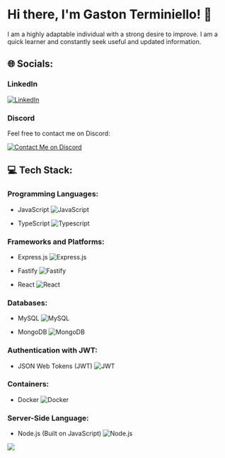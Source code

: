 # Hi there, I'm Gaston Terminiello! 👋

I am a highly adaptable individual with a strong desire to improve. I am a quick learner and constantly seek useful and updated information.

## 🌐 Socials:

### LinkedIn
[![LinkedIn](https://img.shields.io/badge/LinkedIn-%230077B5.svg?logo=linkedin&logoColor=white)](https://linkedin.com/in/gaston-terminiello) 

### Discord
Feel free to contact me on Discord:

[![Contact Me on Discord](https://img.shields.io/badge/Contact%20Me%20on%20Discord-%237289DA?style=for-the-badge&logo=discord&logoColor=white)](https://discord.gg/8RHtTj5V)

## 💻 Tech Stack:

### Programming Languages:

- JavaScript
  ![JavaScript](https://img.shields.io/badge/javascript-%23323330.svg?style=for-the-badge&logo=javascript&logoColor=%23F7DF1E)

- TypeScript
  ![Typescript](https://img.shields.io/badge/TYPESCRIPT-99ccff?style=for-the-badge&logo=typescript)

### Frameworks and Platforms:

- Express.js
  ![Express.js](https://img.shields.io/badge/express.js-%23404d59.svg?style=for-the-badge&logo=express&logoColor=%2361DAFB)

- Fastify
  ![Fastify](https://img.shields.io/badge/Fastify-ca4d30?style=for-the-badge&logo=fastify)

- React
  ![React](https://img.shields.io/badge/react-%2320232a.svg?style=for-the-badge&logo=react&logoColor=%2361DAFB)

### Databases:

- MySQL
  ![MySQL](https://img.shields.io/badge/mysql-%2300f.svg?style=for-the-badge&logo=mysql&logoColor=white)

- MongoDB
  ![MongoDB](https://img.shields.io/badge/MongoDB-grey?style=for-the-badge&logo=mongodb)

### Authentication with JWT:

- JSON Web Tokens (JWT)
  ![JWT](https://img.shields.io/badge/JSON%20Web%20Tokens-JWT-%232496ED?style=for-the-badge)

### Containers:

- Docker
  ![Docker](https://img.shields.io/badge/docker-%232496ED.svg?style=for-the-badge&logo=docker&logoColor=white)

### Server-Side Language:

- Node.js (Built on JavaScript)
  ![Node.js](https://img.shields.io/badge/node.js-6DA55F?style=for-the-badge&logo=node.js&logoColor=white)

[![](https://visitcount.itsvg.in/api?id=gastonnter&icon=0&color=0)](https://visitcount.itsvg.in)
